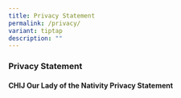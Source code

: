 ```yaml
---
title: Privacy Statement
permalink: /privacy/
variant: tiptap
description: ""
---
```

<h3><strong>Privacy Statement</strong></h3>
<h4><strong>CHIJ Our Lady of the Nativity Privacy Statement</strong></h4>
<p></p>